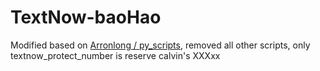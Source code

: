 # TextNow-baoHao
Modified based on [Arronlong / py_scripts](https://github.com/Arronlong/py_scripts), removed all other scripts, only textnow_protect_number is reserve
calvin's XXXxx
   
